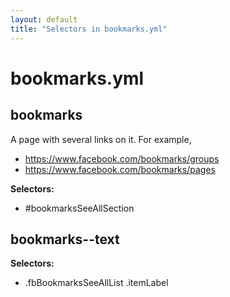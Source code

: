```yaml
---
layout: default
title: "Selectors in bookmarks.yml"
---
```


# bookmarks.yml



## bookmarks


A page with several links on it. For example,

* https://www.facebook.com/bookmarks/groups
* https://www.facebook.com/bookmarks/pages


__Selectors:__

 * \#bookmarksSeeAllSection



## bookmarks--text

__Selectors:__

 * .fbBookmarksSeeAllList .itemLabel

